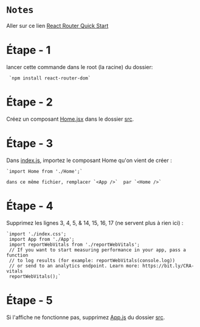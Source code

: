 # `Notes`
Aller sur ce lien  [React Router Quick Start](https://reactrouter.com/web/guides/quick-start) 

# Étape - 1

lancer cette commande dans le root (la racine) du dossier:
    
     `npm install react-router-dom`

# Étape - 2

Créez un composant [Home.jsx](./src/Home.jsx) dans le dossier [src](./src).

# Étape - 3

Dans [index.js](./src/index.js), importez le composant Home qu'on vient de créer :

    `import Home from './Home';`
    
    dans ce même fichier, remplacer `<App />`  par `<Home />`

# Étape - 4
 
Supprimez les lignes 3, 4, 5, & 14, 15, 16, 17 (ne servent plus à rien ici) :
 
    `import './index.css';
     import App from './App';
     import reportWebVitals from './reportWebVitals';
     // If you want to start measuring performance in your app, pass a function
     // to log results (for example: reportWebVitals(console.log))
     // or send to an analytics endpoint. Learn more: https://bit.ly/CRA-vitals
     reportWebVitals();` 
    
# Étape - 5 
Si l'affiche ne fonctionne pas, supprimez [App.js](./src/App.js) du dossier [src](./src).


